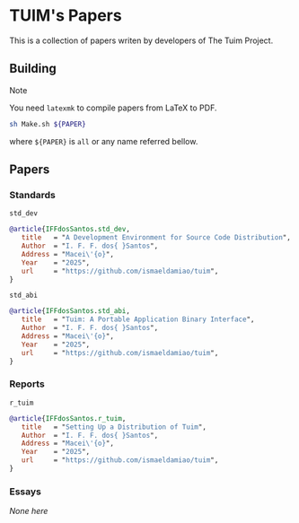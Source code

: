 # TUIM's Papers

This is a collection of papers writen by developers of The Tuim Project.

## Building

> [!note]
> You need `latexmk` to compile papers from LaTeX to PDF.

```sh
sh Make.sh ${PAPER}
```

where `${PAPER}` is `all` or any name referred bellow.

## Papers

### Standards

`std_dev`

```BibTeX
@article{IFFdosSantos.std_dev,
   title   = "A Development Environment for Source Code Distribution",
   Author  = "I. F. F. dos{ }Santos",
   Address = "Macei\'{o}",
   Year    = "2025",
   url     = "https://github.com/ismaeldamiao/tuim",
}
```

`std_abi`

```BibTeX
@article{IFFdosSantos.std_abi,
   title   = "Tuim: A Portable Application Binary Interface",
   Author  = "I. F. F. dos{ }Santos",
   Address = "Macei\'{o}",
   Year    = "2025",
   url     = "https://github.com/ismaeldamiao/tuim",
}
```

### Reports

`r_tuim`

```BibTeX
@article{IFFdosSantos.r_tuim,
   title   = "Setting Up a Distribution of Tuim",
   Author  = "I. F. F. dos{ }Santos",
   Address = "Macei\'{o}",
   Year    = "2025",
   url     = "https://github.com/ismaeldamiao/tuim",
}
```

### Essays

*None here*
